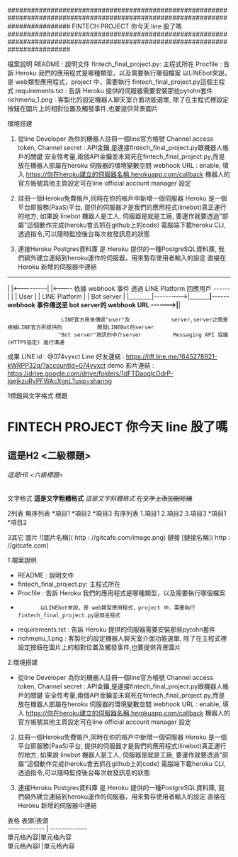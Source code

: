 ################################################################################################################################
        FINTECH PROJECT  你今天 line 股了嗎                           
################################################################################################################################

檔案說明
README                  : 說明文件
fintech_final_project.py: 主程式所在
Procfile                : 告訴 Heroku 我們的應用程式是哪種類型，以及需要執行哪個檔案
                          以LINEbot來說，是 web類型應用程式，project 中，需要執行 fintech_final_project.py這個主程式
requirements.txt        : 告訴 Heroku 提供的伺服器需要安裝那些pytohn套件
richmenu_1.png          : 客製化的設定機器人聊天室介面功能選單, 除了在主程式裡設定按鈕在圖片上的相對位置及觸發事件,也要提供背景圖片



環境搭建
1. 從line Developer 為你的機器人註冊一個line官方帳號
   Channel access token, Channel secret : API金鑰,是連接fintech_final_project.py跟機器人帳戶的關鍵
                                          安全性考量,兩個API金鑰並未寫死在fintech_final_project.py,而是放在機器人部屬在heroku
                                          伺服器的環境變數空間
   webhook URL                          : enable, 填入 https://你在heroku建立的伺服器名稱.herokuapp.com/callback
   機器人的官方帳號其他主頁設定可在line official account manager 設定

2. 註冊一個Heroku免費帳戶,同時在你的帳戶中新增一個伺服器
   Heroku 是一個平台即服務(PaaS)平台, 提供的伺服器才是我們的應用程式(linebot)真正運行的地方, 
   如果說 linebot 機器人是工人, 伺服器是就是工廠, 要運作就要透過"部屬"這個動作完成(heroku會去抓在github上的code)
   電腦端下載heroku CLI, 透過指令,可以隨時監控後台每次收發訊息的狀態
   
3. 連接Heroku Postgres資料庫
   是 Heroku 提供的一種PostgreSQL資料庫, 我們額外建立連結到heroku運作的伺服器，用來暫存使用者輸入的設定
   直接在 Heroku 新增的伺服器中連結

  ________            _________________________                                                            __________________
 |        |<---------|                         |<---- 依據 webhook 事件 透過 LINE Platform 回應用戶 ------|                  | 
 |  User  |          |      LINE Platform      |                                                          |    Bot server    |
 |________|--------->|_________________________|------ webhook 事件傳送至 bot server的 webhook URL ------>|__________________|
                 
                     LINE官方用來傳遞"user"及             server,server之間是根據LINE官方所提供的           開發LINEBot的server
                    "Bot server"資訊的中介server          Messaging API 協議(HTTPS協定) 進行溝通
                                                                
成果
LINE id                 : @074vyxct
Line 好友連結            : https://liff.line.me/1645278921-kWRPP32q/?accountId=074vyxct
demo 影片連結            : https://drive.google.com/drive/folders/1dFTDaoglcOdrP-IqejkzuRyPFWAcXgnL?usp=sharing


1標題與文字格式 
標題
# FINTECH PROJECT  你今天 line 股了嗎
## 這是H2 <二級標題>
###### 這是H6 <六級標題>
文字格式
**這是文字粗體格式**
*這是文字斜體格式*
~~在文字上添加刪除線~~ 
 
2列表 
無序列表
*項目1 
*項目2 
*項目3 
有序列表
1.項目1 
2.項目2 
3.項目3 
   *項目1 
   *項目2  
 
3其它 
圖片
![圖片名稱]( http : //gitcafe.com/image.png)
鏈接
[鏈接名稱]( http : //gitcafe.com)



1.檔案說明
   * README                  : 說明文件
   * fintech_final_project.py: 主程式所在
   * Procfile                : 告訴 Heroku 我們的應用程式是哪種類型，以及需要執行哪個檔案
   *            以LINEbot來說，是 web類型應用程式，project 中，需要執行 fintech_final_project.py這個主程式
   * requirements.txt        : 告訴 Heroku 提供的伺服器需要安裝那些pytohn套件
   * richmenu_1.png          : 客製化的設定機器人聊天室介面功能選單, 除了在主程式裡設定按鈕在圖片上的相對位置及觸發事件,也要提供背景圖片



2.環境搭建
   * 從line Developer 為你的機器人註冊一個line官方帳號
   Channel access token, Channel secret : API金鑰,是連接fintech_final_project.py跟機器人帳戶的關鍵
                                          安全性考量,兩個API金鑰並未寫死在fintech_final_project.py,而是放在機器人部屬在heroku
                                          伺服器的環境變數空間
   webhook URL                          : enable, 填入 https://你在heroku建立的伺服器名稱.herokuapp.com/callback
   機器人的官方帳號其他主頁設定可在line official account manager 設定

2. 註冊一個Heroku免費帳戶,同時在你的帳戶中新增一個伺服器
   Heroku 是一個平台即服務(PaaS)平台, 提供的伺服器才是我們的應用程式(linebot)真正運行的地方, 
   如果說 linebot 機器人是工人, 伺服器是就是工廠, 要運作就要透過"部屬"這個動作完成(heroku會去抓在github上的code)
   電腦端下載heroku CLI, 透過指令,可以隨時監控後台每次收發訊息的狀態
   
3. 連接Heroku Postgres資料庫
   是 Heroku 提供的一種PostgreSQL資料庫, 我們額外建立連結到heroku運作的伺服器，用來暫存使用者輸入的設定
   直接在 Heroku 新增的伺服器中連結


表格
  表頭|表頭   
  ------------- | -------------  
 單元格內容|單元格內容   
 單元格內容l   |單元格內容 
